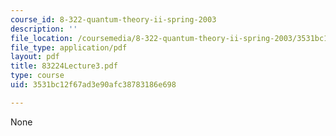 ```yaml
---
course_id: 8-322-quantum-theory-ii-spring-2003
description: ''
file_location: /coursemedia/8-322-quantum-theory-ii-spring-2003/3531bc12f67ad3e90afc38783186e698_83224Lecture3.pdf
file_type: application/pdf
layout: pdf
title: 83224Lecture3.pdf
type: course
uid: 3531bc12f67ad3e90afc38783186e698

---
```

None